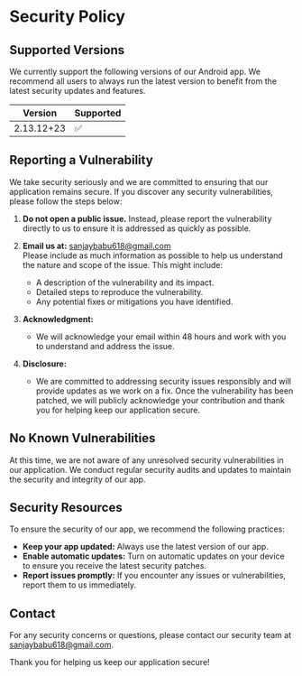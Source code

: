 # Security Policy

## Supported Versions

We currently support the following versions of our Android app. We recommend all users to always run the latest version to benefit from the latest security updates and features.

| Version    | Supported          |
| ---------- | ------------------ |
| 2.13.12+23 | :white_check_mark: |

## Reporting a Vulnerability

We take security seriously and we are committed to ensuring that our application remains secure. If you discover any security vulnerabilities, please follow the steps below:

1. **Do not open a public issue.** Instead, please report the vulnerability directly to us to ensure it is addressed as quickly as possible.

2. **Email us at:** [sanjaybabu618@gmail.com](mailto:sanjaybabu618@gmail.com)  
   Please include as much information as possible to help us understand the nature and scope of the issue. This might include:
   - A description of the vulnerability and its impact.
   - Detailed steps to reproduce the vulnerability.
   - Any potential fixes or mitigations you have identified.

3. **Acknowledgment:**
   - We will acknowledge your email within 48 hours and work with you to understand and address the issue.

4. **Disclosure:**
   - We are committed to addressing security issues responsibly and will provide updates as we work on a fix. Once the vulnerability has been patched, we will publicly acknowledge your contribution and thank you for helping keep our application secure.

## No Known Vulnerabilities

At this time, we are not aware of any unresolved security vulnerabilities in our application. We conduct regular security audits and updates to maintain the security and integrity of our app.

## Security Resources

To ensure the security of our app, we recommend the following practices:
- **Keep your app updated:** Always use the latest version of our app.
- **Enable automatic updates:** Turn on automatic updates on your device to ensure you receive the latest security patches.
- **Report issues promptly:** If you encounter any issues or vulnerabilities, report them to us immediately.

## Contact

For any security concerns or questions, please contact our security team at [sanjaybabu618@gmail.com](mailto:sanjaybabu618@gmail.com).

Thank you for helping us keep our application secure!
